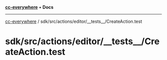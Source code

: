 [**cc-everywhere**](../../../../../../index.md) • **Docs**

***

[cc-everywhere](../../../../../../index.md) / sdk/src/actions/editor/\_\_tests\_\_/CreateAction.test

# sdk/src/actions/editor/\_\_tests\_\_/CreateAction.test
